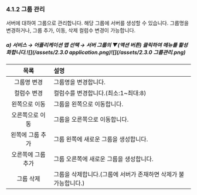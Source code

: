 ### 4.1.2   그룹 관리

서버에 대하여 그룹으로 관리합니다. 해당 그룹에 서버를 생성할 수 있습니다. 그룹명을 변경하거나, 그룹 추가, 이동, 삭제 컬럼수 변경이 가능합니다.

##### a\) 서비스 → 어플리케이션 맵 선택 → 서버 그룹의  ▼\(액션 버튼\) 클릭하여 메뉴를 활성화합니다.![](/assets/2.3.0 application.png)![](/assets/2.3.0 그룹관리.png)

| 목록 | 설명 |
| :---: | :--- |
| 그룹명 변경 | 그룹명을 변경합니다. |
| 컬럼수 변경 | 컬럼수를 변경합니다.\(최소:1~최대:8\) |
| 왼쪽으로 이동 | 그룹을 왼쪽으로 이동합니다. |
| 오른쪽으로 이동 | 그룹을 오른쪽으로 이동합니다. |
| 왼쪽에 그룹 추가 | 그룹 왼쪽에 새로운 그룹을 생성합니다. |
| 오른쪽에 그룹 추가 | 그룹 오른쪽에 새로운 그룹을 생성합니다. |
| 그룹 삭제 | 그룹을 삭제합니다.\(그룹에 서버가 존재하면 삭제가 불가능합니다.\) |



